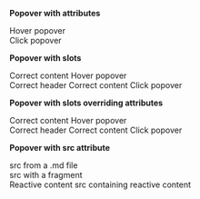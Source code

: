 **Popover with attributes**

<popover header="Correct header" content="Correct content">
  Hover popover
</popover>

<br>

<popover header="Correct header" content="Correct content" trigger="click">
  Click popover
</popover>

<br>

**Popover with slots**

<popover>
  <span slot="content">Correct content</span>
  Hover popover
</popover>

<br>

<popover trigger="click">
  <span slot="header">Correct header</span>
  <span slot="content">Correct content</span>
  Click popover
</popover>

<br>

**Popover with slots overriding attributes**

<popover header="Correct header" content="Should not appear: Overwritten content">
  <span slot="content">Correct content</span>
  Hover popover
</popover>

<br>

<popover header="Should not appear: Overwritten header" content="Should not appear: Overwritten content" trigger="click">
  <span slot="header">Correct header</span>
  <span slot="content">Correct content</span>
  Click popover
</popover>

<br>

**Popover with src attribute**

<popover header="Correct header" src="{{ baseUrl }}/test_md_fragment.md">
  src from a .md file
</popover>

<br>

<popover src="{{ baseUrl }}/contentFragmentToInclude.md#fragment">
  src with a fragment
</popover>

<br>

<popover src="{{ baseUrl }}/testPanels/NestedPanel.md">
  <span slot="header">Reactive content</span>
  src containing reactive content
</popover>

